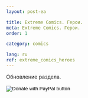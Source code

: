 ```yaml
---
layout: post-ea

title: Extreme Comics. Герои.
meta: Extreme Comics. Герои.
order: 1

category: comics

lang: ru
ref: extreme_comics_heroes
---
```


Обновление раздела.

<form action="https://www.paypal.com/cgi-bin/webscr" method="post" target="_top">
<input type="hidden" name="cmd" value="_s-xclick" />
<input type="hidden" name="hosted_button_id" value="GKH2278VR58VW" />
<input type="image" src="https://www.paypalobjects.com/ru_RU/RU/i/btn/btn_donateCC_LG.gif" border="0" name="submit" title="PayPal - The safer, easier way to pay online!" alt="Donate with PayPal button" />
<img alt="" border="0" src="https://www.paypal.com/ru_RU/i/scr/pixel.gif" width="1" height="1" />
</form>
